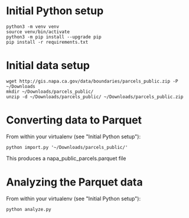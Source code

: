 # Initial Python setup

```shell
python3 -m venv venv
source venv/bin/activate
python3 -m pip install --upgrade pip
pip install -r requirements.txt
```

# Initial data setup

```shell
wget http://gis.napa.ca.gov/data/boundaries/parcels_public.zip -P ~/Downloads
mkdir ~/Downloads/parcels_public/
unzip -d ~/Downloads/parcels_public/ ~/Downloads/parcels_public.zip
```

# Converting data to Parquet
From within your virtualenv (see "Initial Python setup"):

```shell
python import.py '~/Downloads/parcels_public/'
```

This produces a napa_public_parcels.parquet file

# Analyzing the Parquet data
From within your virtualenv (see "Initial Python setup"):

```shell
python analyze.py
```
